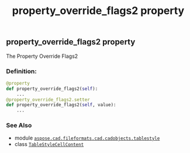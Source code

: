 ﻿---
title: property_override_flags2 property
second_title: Aspose.CAD for Python via .NET API References
description: 
type: docs
weight: 210
url: /python-net/aspose.cad.fileformats.cad.cadobjects.tablestyle/tablestylecellcontent/property_override_flags2/
is_root: false
---

## property_override_flags2 property


The Property Override Flags2
### Definition:
```python
@property
def property_override_flags2(self):
    ...
@property_override_flags2.setter
def property_override_flags2(self, value):
    ...
```

### See Also
* module [`aspose.cad.fileformats.cad.cadobjects.tablestyle`](../../)
* class [`TableStyleCellContent`](/cad/python-net/aspose.cad.fileformats.cad.cadobjects.tablestyle/tablestylecellcontent)
